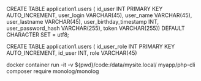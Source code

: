 CREATE TABLE application1.users (
id_user INT PRIMARY KEY AUTO_INCREMENT,
user_login VARCHAR(45),
user_name VARCHAR(45),
user_lastname VARCHAR(45),
user_birthday_timestamp INT,
user_password_hash VARCHAR(255),
token VARCHAR(255))
DEFAULT CHARACTER SET = utf8;

CREATE TABLE application1.users (
id_user_role INT PRIMARY KEY AUTO_INCREMENT,
id_user INT,
role VARCHAR(45)

docker container run -it -v ${pwd}/code:/data/mysite.local/ myapp/php-cli composer require monolog/monolog
